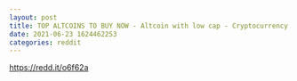 ```yaml
--- 
layout: post 
title: TOP ALTCOINS TO BUY NOW - Altcoin with low cap - Cryptocurrency News 🔴Live 
date: 2021-06-23 1624462253 
categories: reddit 
--- 
```

https://redd.it/o6f62a